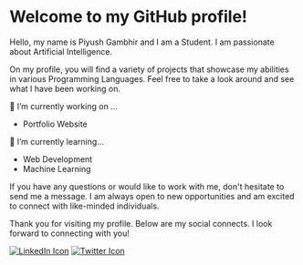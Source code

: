 <!--
**Piyush-Gambhir/Piyush-Gambhir** is a ✨ _special_ ✨ repository because its `README.md` (this file) appears on your GitHub profile.

Here are some ideas to get you started:

- 🔭 I’m currently working on ...
- 🌱 I’m currently learning ...
- 👯 I’m looking to collaborate on ...
- 🤔 I’m looking for help with ...
- 💬 Ask me about ...
- 📫 How to reach me: ...
- 😄 Pronouns: ...
- ⚡ Fun fact: ...
-->

# Welcome to my GitHub profile!
Hello, my name is Piyush Gambhir and I am a Student. I am passionate about Artificial Intelligence.

On my profile, you will find a variety of projects that showcase my abilities in various Programming Languages. Feel free to take a look around and see what I have been working on.

🔭 I’m currently working on ...
- Portfolio Website

🌱 I’m currently learning...
- Web Development
- Machine Learning

If you have any questions or would like to work with me, don't hesitate to send me a message. I am always open to new opportunities and am excited to connect with like-minded individuals.

Thank you for visiting my profile. Below are my social connects. I look forward to connecting with you!

[![LinkedIn Icon](https://img.shields.io/badge/LinkedIn-0077B5?style=for-the-badge&logo=linkedin&logoColor=white)](https://www.linkedin.com/in/gambhirpiyush/)
[![Twitter Icon](https://img.shields.io/badge/Twitter-1DA1F2?style=for-the-badge&logo=twitter&logoColor=white)](https://twitter.com/_piyushgambhir)
 


